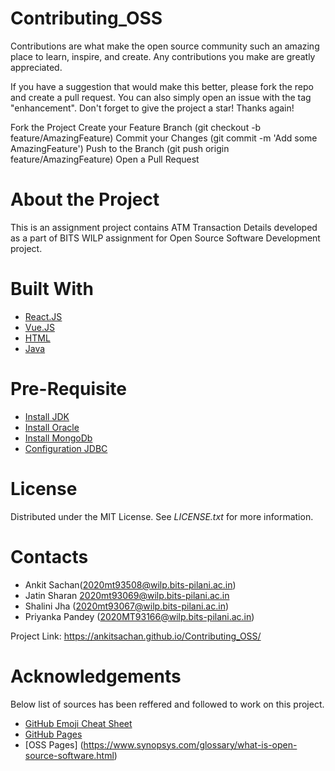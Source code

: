 # Contributing_OSS

Contributions are what make the open source community such an amazing place to learn, inspire, and create. 
Any contributions you make are greatly appreciated.

If you have a suggestion that would make this better, please fork the repo and create a pull request. 
You can also simply open an issue with the tag "enhancement". Don't forget to give the project a star! Thanks again!

Fork the Project
Create your Feature Branch (git checkout -b feature/AmazingFeature)
Commit your Changes (git commit -m 'Add some AmazingFeature')
Push to the Branch (git push origin feature/AmazingFeature)
Open a Pull Request

# About the Project
This is an assignment project contains ATM Transaction Details developed as a part of BITS WILP assignment for Open Source Software Development project.

# Built With
- [React.JS](https://reactjs.org/)
- [Vue.JS](https://vuejs.org/)
- [HTML](https://www.w3schools.com/html/)
- [Java](https://www.java.com/en/)

# Pre-Requisite
- [Install JDK](https://www.oracle.com/java/technologies/downloads/)
- [Install Oracle](https://docs.oracle.com)
- [Install MongoDb](https://www.mongodb.com)
- [Configuration JDBC](https://www.ibm.com/docs/en/tivoli-monitoring/6.3.0?topic=jdbc-configuration)


# License
Distributed under the MIT License. See _LICENSE.txt_ for more information.

# Contacts

- Ankit Sachan(2020mt93508@wilp.bits-pilani.ac.in)
- Jatin Sharan 2020mt93069@wilp.bits-pilani.ac.in
- Shalini Jha (2020mt93067@wilp.bits-pilani.ac.in)
- Priyanka Pandey (2020MT93166@wilp.bits-pilani.ac.in)

Project Link: https://ankitsachan.github.io/Contributing_OSS/

# Acknowledgements
Below list of sources has been reffered and followed to work on this project.
- [GitHub Emoji Cheat Sheet](https://www.webpagefx.com/tools/emoji-cheat-sheet)
- [GitHub Pages](https://github.com/othneildrew/Best-README-Template)
- [OSS Pages] (https://www.synopsys.com/glossary/what-is-open-source-software.html)

